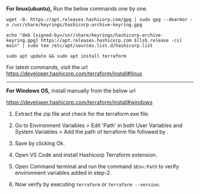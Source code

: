 **For linux(ubuntu),** Run the below commands one by one.

``wget -O- https://apt.releases.hashicorp.com/gpg | sudo gpg --dearmor -o /usr/share/keyrings/hashicorp-archive-keyring.gpg``

``echo "deb [signed-by=/usr/share/keyrings/hashicorp-archive-keyring.gpg] https://apt.releases.hashicorp.com $(lsb_release -cs) main" | sudo tee /etc/apt/sources.list.d/hashicorp.list``

``sudo apt update && sudo apt install terraform``

For latest commands, visit the url
https://developer.hashicorp.com/terraform/install#linux

____________________________________________________________________________________________________

**For Windows OS,** install manually from the below url

https://developer.hashicorp.com/terraform/install#windows

1. Extract the zip file and check for the terraform.exe file.

2. Go to Environment Variables > Edit 'Path' in both User Variables and System Variables > Add the path of terraform file followed by \.

3. Save by clicking Ok.

4. Open VS Code and install Hashicorp Terraform extension.

5. Open Command terminal and run the command ``$Env:Path`` to verify environment variables added in step-2.

6. Now verify by executing ``terraform`` or ``terraform --version``.
